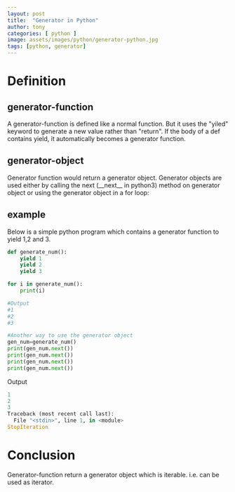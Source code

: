 ```yaml
---
layout: post
title:  "Generator in Python"
author: tony
categories: [ python ]
image: assets/images/python/generator-python.jpg
tags: [python, generator]
---
```

# Definition
## generator-function
A generator-function is defined like a normal function. But it uses the "yiled" keyword to generate a new value rather than "return". If the body of a def contains yield, it automatically becomes a generator function.

## generator-object
Generator function would return a generator object. Generator objects are used either by calling the next (\_\_next\_\_ in python3) method on generator object or using the generator object in a for loop:

## example
Below is a simple python program which contains a generator function to yield 1,2 and 3.

```python
def generate_num():
    yield 1
    yield 2
    yield 3

for i in generate_num():
    print(i)

#Output
#1
#2
#3

#Another way to use the generator object
gen_num=generate_num()
print(gen_num.next()) 
print(gen_num.next()) 
print(gen_num.next()) 
print(gen_num.next())

```
Output
```python
1
2
3
Traceback (most recent call last):
  File "<stdin>", line 1, in <module>
StopIteration
```

# Conclusion
Generator-function return a generator object which is iterable. i.e. can be used as iterator.
